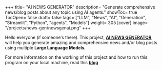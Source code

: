 +++
title= "AI NEWS GENERATOR"
description= "Generate comprehensive news/blog posts about any topic using AI agents."
showToc= true
TocOpen= false
draft= false
tags= ["LLM", "News", "AI", "Generation", "Streamlit", "Python", "agents", "Models"]
weight= 305
[cover]
image= "/projects/news-gen/newsgenai.png"
+++

Hello everyone (if someone's there). This project, **[AI NEWS GENERATOR](https://github.com/piktx/ai-news-gen)**, will help you generate amazing and comprehensive news and/or blog posts using multiple **Large Language Models**.  

For more information on the working of this project and how to run this program on your local machine, read this **[blog](https://pktx.xyz/posts/ai-news-gen)**